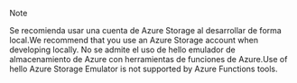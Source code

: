 >[!Note]
> <span data-ttu-id="82cb8-101">Se recomienda usar una cuenta de Azure Storage al desarrollar de forma local.</span><span class="sxs-lookup"><span data-stu-id="82cb8-101">We recommend that you use an Azure Storage account when developing locally.</span></span> <span data-ttu-id="82cb8-102">No se admite el uso de hello emulador de almacenamiento de Azure con herramientas de funciones de Azure.</span><span class="sxs-lookup"><span data-stu-id="82cb8-102">Use of hello Azure Storage Emulator is not supported by Azure Functions tools.</span></span>
